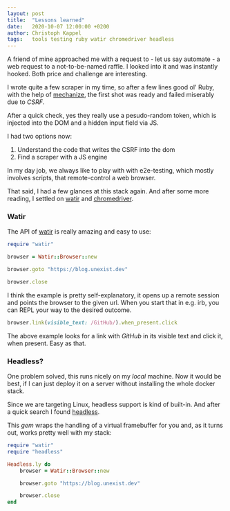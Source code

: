 ```yaml
---
layout: post
title:  "Lessons learned"
date:   2020-10-07 12:00:00 +0200
author: Christoph Kappel
tags:   tools testing ruby watir chromedriver headless
---
```

A friend of mine approached me with a request to - let us say automate -
a web request to a not-to-be-named raffle. I looked into it and was
instantly hooked. Both price and challenge are interesting.

I wrote quite a few scraper in my time, so after a few lines good ol'
Ruby, with the help of [mechanize](https://github.com/sparklemotion/mechanize),
the first shot was ready and failed miserably due to *CSRF*.

After a quick check, yes they really use a pesudo-random token, which is injected
into the DOM and a hidden input field via JS.

I had two options now:

1. Understand the code that writes the CSRF into the dom
2. Find a scraper with a JS engine

In my day job, we always like to play with with e2e-testing, which mostly
involves scripts, that remote-control a web browser. 

That said, I had a few glances at this stack again. And after some more reading,
I settled on [watir](http://watir.com/) and [chromedriver](https://chromedriver.chromium.org/).

### Watir

The API of [watir](http://watir.com) is really amazing and easy to use:

```ruby
require "watir"

browser = Watir::Browser::new

browser.goto "https://blog.unexist.dev"

browser.close
```

I think the example is pretty self-explanatory, it opens up a remote session and
points the browser to the given url. When you start that in e.g. irb, you can
REPL your way to the desired outcome.

```ruby
browser.link(visible_text: /GitHub/).when_present.click
```
The above example looks for a link with *GitHub* in its visible text and click
it, when present. Easy as that.

### Headless?

One problem solved, this runs nicely on my *local* machine. Now it would be best,
if I can just deploy it on a server without installing the whole docker stack. 

Since we are targeting Linux, headless support is kind of built-in. And after a
quick search I found [headless](https://github.com/leonid-shevtsov/headless).

This *gem* wraps the handling of a virtual framebuffer for you and, as it turns 
out, works pretty well with my stack:

```ruby
require "watir"
require "headless"

Headless.ly do
    browser = Watir::Browser::new

    browser.goto "https://blog.unexist.dev"

    browser.close
end
```
